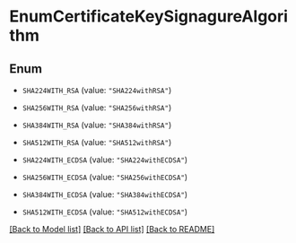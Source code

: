 # EnumCertificateKeySignagureAlgorithm

## Enum


* `SHA224WITH_RSA` (value: `"SHA224withRSA"`)

* `SHA256WITH_RSA` (value: `"SHA256withRSA"`)

* `SHA384WITH_RSA` (value: `"SHA384withRSA"`)

* `SHA512WITH_RSA` (value: `"SHA512withRSA"`)

* `SHA224WITH_ECDSA` (value: `"SHA224withECDSA"`)

* `SHA256WITH_ECDSA` (value: `"SHA256withECDSA"`)

* `SHA384WITH_ECDSA` (value: `"SHA384withECDSA"`)

* `SHA512WITH_ECDSA` (value: `"SHA512withECDSA"`)


[[Back to Model list]](../README.md#documentation-for-models) [[Back to API list]](../README.md#documentation-for-api-endpoints) [[Back to README]](../README.md)


